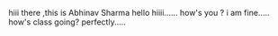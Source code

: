 hiii there ,this is Abhinav Sharma
hello 
hiiii......
how's you
?
i am fine.....
how's class going?
perfectly.....

